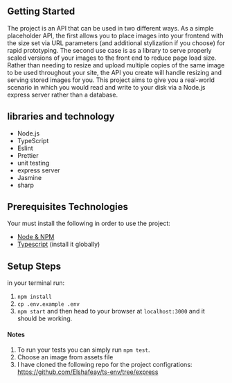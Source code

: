 ## Getting Started
The project is an API that can be used in two different ways. As a simple placeholder API, the first allows you to place images into your frontend with the size set via URL parameters (and additional stylization if you choose) for rapid prototyping. The second use case is as a library to serve properly scaled versions of your images to the front end to reduce page load size. Rather than needing to resize and upload multiple copies of the same image to be used throughout your site, the API you create will handle resizing and serving stored images for you.
This project aims to give you a real-world scenario in which you would read and write to your disk via a Node.js express server rather than a database. 

## libraries and technology
- Node.js
- TypeScript
- Eslint
- Prettier
- unit testing
- express server
- Jasmine
- sharp


## Prerequisites Technologies

Your must install the following in order to use the project:
- [Node & NPM](https://nodejs.org/en/download/)
- [Typescript](https://www.npmjs.com/package/typescript) (install it globally)

## Setup Steps

in your terminal run:
1. `npm install`
2. `cp .env.example .env`
2. `npm start`
and then head to your browser at `localhost:3000` and it should be working.

#### Notes
1. To run your tests you can simply run `npm test`.
2. Choose an image from assets file
3. I have cloned the following repo for the project configrations: https://github.com/Elshafeay/ts-env/tree/express
